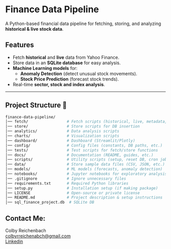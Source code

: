 # Finance Data Pipeline

A Python-based financial data pipeline for fetching, storing, and analyzing **historical & live stock data**.

## Features 
- Fetch **historical** and **live** data from Yahoo Finance.
- Store data in an **SQLite database** for easy analysis.
- **Machine Learning models** for:
  - **Anomaly Detection** (detect unusual stock movements).
  - **Stock Price Prediction** (forecast stock trends).
- Real-time **sector, stock and index analysis**.

---

## Project Structure 📂

```bash
finance-data-pipeline/
│── fetch/                 # Fetch scripts (historical, live, metadata, fundamentals)
│── store/                 # Store scripts for DB insertion
│── analytics/             # Data analysis scripts
│── charts/                # Visualization scripts
│── dashboard/             # Dashboard (Streamlit/Plotly)
│── config/                # Config files (constants, DB paths, etc.)
│── tests/                 # Test scripts for fetch/store functions
│── docs/                  # Documentation (README, guides, etc.)
│── scripts/               # Utility scripts (setup, reset DB, cron jobs, etc.)
│── data/                  # Store sample data files (CSV, JSON, etc.)
│── models/                # ML models (forecasts, anomaly detection)
│── notebooks/             # Jupyter notebooks for exploratory analysis
│── .gitignore             # Ignore unnecessary files
│── requirements.txt       # Required Python libraries
│── setup.py               # Installation setup (if making package)
│── LICENSE                # Open-source or private license
│── README.md              # Project description & setup instructions
│── sql_finance_project.db  # SQLite DB

```
## **Contact Me:**  
Colby Reichenbach  
[colbyrreichenabch@gmail.com](mailto:colbyrreichenbach@gmail.com)  
[Linkedin](https://www.linkedin.com/in/colby-reichenbach/)  

